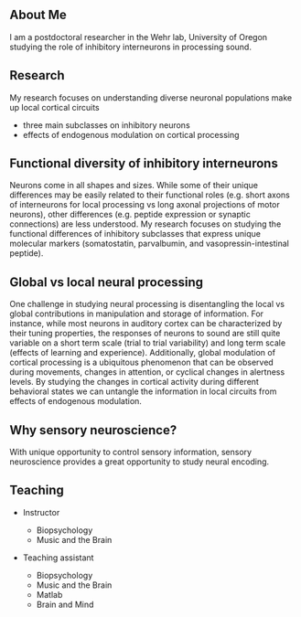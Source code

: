## About Me
I am a postdoctoral researcher in the Wehr lab, University of Oregon studying the role of inhibitory interneurons in processing sound.  

## Research
My research focuses on understanding diverse neuronal populations make up local cortical circuits
* three main subclasses on inhibitory neurons
* effects of endogenous modulation on cortical processing


## Functional diversity of inhibitory interneurons
Neurons come in all shapes and sizes. While some of their unique differences may be easily related to their functional roles (e.g. short axons of interneurons for local processing vs long axonal projections of motor neurons), other differences (e.g. peptide expression or synaptic connections) are less understood. My research focuses on studying the functional differences of inhibitory subclasses that express unique molecular markers (somatostatin, parvalbumin, and vasopressin-intestinal peptide). 

## Global vs local neural processing
One challenge in studying neural processing is disentangling the local vs global contributions in manipulation and storage of information. For instance, while most neurons in auditory cortex can be characterized by their tuning properties, the responses of neurons to sound are still quite variable on a short term scale (trial to trial variability) and long term scale (effects of learning and experience). Additionally, global modulation of cortical processing is a ubiquitous phenomenon that can be observed during movements, changes in attention, or cyclical changes in alertness levels. By studying the changes in cortical activity during different behavioral states we can untangle the information in local circuits from effects of endogenous modulation.

## Why sensory neuroscience?
With unique opportunity to control sensory information, sensory neuroscience provides a great opportunity to study neural encoding. 

## Teaching
* Instructor 
  * Biopsychology
  * Music and the Brain

* Teaching assistant
  * Biopsychology
  * Music and the Brain
  * Matlab
  * Brain and Mind

